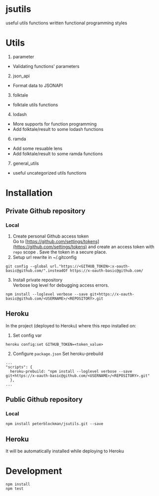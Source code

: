 

# jsutils
useful utils functions written functional programming styles
# Utils
1. parameter
- Validating functions' parameters
2. json_api 
- Format data to JSONAPI 
3. folktale 
- folktale utils functions
4. lodash 
-  More supports for function programming
 - Add folktale/result to some lodash functions
6. ramda 
-  Add some resuable lens
 - Add folktale/result to some ramda functions
7. general_utils
- useful uncategorized utils functions
# Installation
## Private Github repository
### Local

1. Create personal Github access token \
Go to [https://github.com/settings/tokens](https://github.com/settings/tokens) and create an access token with `repo` scope . Save the token in a secure place.
2.  Setup url rewrite in ~/.gitconfig
```
git config --global url."https://<GITHUB_TOKEN>:x-oauth-basic@github.com/".insteadOf https://x-oauth-basic@github.com/
```
3. Install private repository \
Verbose log level for debugging access errors.
```
npm install --loglevel verbose --save git+https://x-oauth-basic@github.com/<USERNAME>/<REPOSITORY>.git
```
## Heroku
In the project (deployed to Heroku) where this repo installed on: 
1. Set config var
```
heroku config:set GITHUB_TOKEN=<token_value>
```
2. Configure `package.json`
Set heroku-prebuild
```
...
"scripts": {
  heroku-prebuild: "npm install --loglevel verbose --save git+https://x-oauth-basic@github.com/<USERNAME>/<REPOSITORY>.git"
  }, 
...
  ```
## Public Github repository
### Local
```
npm install peterblockman/jsutils.git --save
```
## Heroku
It will be automatically installed while deploying to Heroku
# Development
```
npm install
npm test
```
